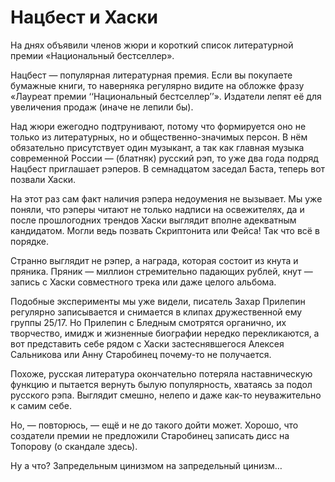 
# Нацбест и Хаски

На днях объявили членов жюри и короткий список литературной премии «Национальный бестселлер». 

Нацбест — популярная литературная премия. Если вы покупаете бумажные книги, то наверняка регулярно видите на обложке фразу «Лауреат премии ‘‘Национальный бестселлер’’». Издатели лепят её для увеличения продаж (иначе не лепили бы).

Над жюри ежегодно подтрунивают, потому что формируется оно не только из литературных, но и общественно-значимых персон. В нём обязательно присутствует один музыкант, а так как главная музыка современной России — (блатняк) русский рэп, то уже два года подряд Нацбест приглашает рэперов. В семнадцатом заседал Баста, теперь вот позвали Хаски.

На этот раз сам факт наличия рэпера недоумения не вызывает. Мы уже поняли, что рэперы читают не только надписи на освежителях, да и после прошлогодних трендов Хаски выглядит вполне адекватным кандидатом. Могли ведь позвать Скриптонита или Фейса! Так что всё в порядке.

Странно выглядит не рэпер, а награда, которая состоит из кнута и пряника. Пряник — миллион стремительно падающих рублей, кнут — запись с Хаски совместного трека или даже целого альбома.

Подобные эксперименты мы уже видели, писатель Захар Прилепин регулярно записывается и снимается в клипах дружественной ему группы 25/17. Но Прилепин с Бледным смотрятся органично, их творчество, имидж и жизненные биографии нередко перекликаются, а вот представить себе рядом с Хаски застеснявшегося Алексея Сальникова или Анну Старобинец почему-то не получается.

Похоже, русская литература окончательно потеряла наставническую функцию и пытается вернуть былую популярность, хватаясь за подол русского рэпа. Выглядит смешно, нелепо и даже как-то неуважительно к самим себе.

Но, — повторюсь, — ещё и не до такого дойти может. Хорошо, что создатели премии не предложили Старобинец записать дисс на Топорову (о скандале здесь).

Ну а что? Запредельным цинизмом на запредельный цинизм…